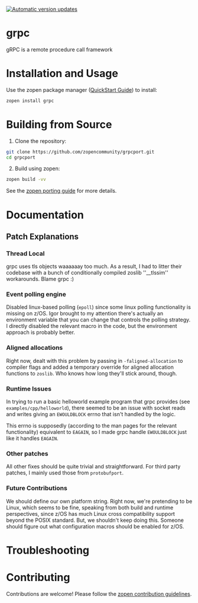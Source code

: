 [![Automatic version updates](https://github.com/zopencommunity/grpcport/actions/workflows/bump.yml/badge.svg)](https://github.com/ZOSOpenTools/grpcport/actions/workflows/bump.yml)

# grpc

gRPC is a remote procedure call framework

# Installation and Usage

Use the zopen package manager ([QuickStart Guide](https://zopen.community/#/Guides/QuickStart)) to install:
```bash
zopen install grpc
```

# Building from Source

1. Clone the repository:
```bash
git clone https://github.com/zopencommunity/grpcport.git
cd grpcport
```
2. Build using zopen:
```bash
zopen build -vv
```

See the [zopen porting guide](https://zopen.community/#/Guides/Porting) for more details.

# Documentation

## Patch Explanations

### Thread Local

grpc uses tls objects waaaaaay too much. As a result, I had to litter their codebase with a bunch of conditionally compiled zoslib ''__tlssim'' workarounds. Blame grpc :)

### Event polling engine

Disabled linux-based polling (``epoll``) since some linux polling functionality is missing on z/OS. Igor brought to my attention there's actually an environment variable that you can change that controls the polling strategy. I directly disabled the relevant macro in the code, but the environment approach is probably better.

### Aligned allocations

Right now, dealt with this problem by passing in ``-faligned-allocation`` to compiler flags and added a temporary override for aligned allocation functions to ``zoslib``. Who knows how long they'll stick around, though. 

### Runtime Issues 

In trying to run a basic helloworld example program that grpc provides (see ``examples/cpp/helloworld``), there seemed to be an issue with socket reads and writes giving an ``EWOULDBLOCK`` errno that isn't handled by the logic.


This errno is supposedly (according to the man pages for the relevant functionality) equivalent to ``EAGAIN``, so I made grpc handle ``EWOULDBLOCK`` just like it handles ``EAGAIN``. 

### Other patches

All other fixes should be quite trivial and straightforward. For third party patches, I mainly used those from ``protobufport``. 

### Future Contributions


We should define our own platform string. Right now, we're pretending to be Linux, which seems to be fine, speaking from both build and runtime perspectives, since z/OS has much Linux cross compatibility support beyond the POSIX standard. But, we shouldn't keep doing this. Someone should figure out what configuration macros should be enabled for z/OS.

# Troubleshooting

# Contributing
Contributions are welcome! Please follow the [zopen contribution guidelines](https://github.com/zopencommunity/meta/blob/main/CONTRIBUTING.md).
